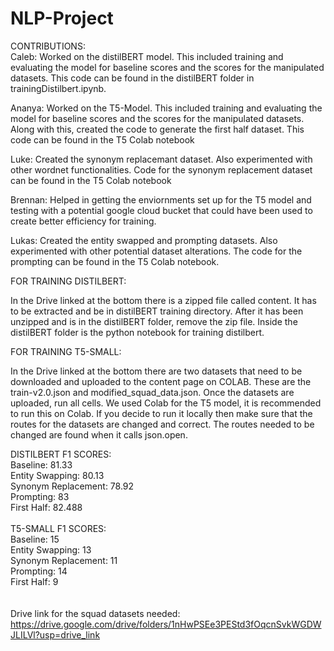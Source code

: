 # NLP-Project

CONTRIBUTIONS: \
Caleb: Worked on the distilBERT model. This included training and evaluating the model for baseline scores and the scores for the manipulated datasets. This code can be found in the distilBERT folder in trainingDistilbert.ipynb. 

Ananya: Worked on the T5-Model. This included training and evaluating the model for baseline scores and the scores for the manipulated datasets. Along with this, created the code to generate the first half dataset. This code can be found in the T5 Colab notebook 

Luke: Created the synonym replacemant dataset. Also experimented with other wordnet functionalities. Code for the synonym replacement dataset can be found in the T5 Colab notebook

Brennan: Helped in getting the enviornments set up for the T5 model and testing with a potential google cloud bucket that could have been used to create better efficiency for training. 

Lukas: Created the entity swapped and prompting datasets. Also experimented with other potential dataset alterations. The code for the prompting can be found in the T5 Colab notebook.

FOR TRAINING DISTILBERT:

In the Drive linked at the bottom there is a zipped file called content. It has to be extracted and be in distilBERT training directory. After it has been unzipped and is in the distilBERT folder, remove the zip file. Inside the distilBERT folder is the python notebook for training distilbert.

FOR TRAINING T5-SMALL:

In the Drive linked at the bottom there are two datasets that need to be downloaded and uploaded to the content page on COLAB. These are the train-v2.0.json and modified_squad_data.json. Once the datasets are uploaded, run all cells. We used Colab for the T5 model, it is recommended to run this on Colab. If you decide to run it locally then make sure that the routes for the datasets are changed and correct. The routes needed to be changed are found when it calls json.open. 

DISTILBERT F1 SCORES: \
Baseline: 81.33 \
Entity Swapping: 80.13 \
Synonym Replacement: 78.92 \
Prompting: 83 \
First Half: 82.488 \
\
T5-SMALL F1 SCORES: \
Baseline: 15 \
Entity Swapping: 13 \
Synonym Replacement: 11 \
Prompting: 14 \
First Half: 9 \
\
\
Drive link for the squad datasets needed: https://drive.google.com/drive/folders/1nHwPSEe3PEStd3fOqcnSvkWGDWJLILVl?usp=drive_link

